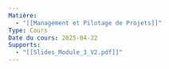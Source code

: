 ```yaml
---
Matière:
  - "[[Management et Pilotage de Projets]]"
Type: Cours
Date du cours: 2025-04-22
Supports:
  - "[[Slides_Module_3_V2.pdf]]"
---
```

